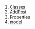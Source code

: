 

1. [Classes](views_after_auth_screens_add_post_page/views_after_auth_screens_add_post_page-library.html#classes)
2. [AddPost](views_after_auth_screens_add_post_page/AddPost-class.html)
3. [Properties](views_after_auth_screens_add_post_page/views_after_auth_screens_add_post_page-library.html#properties)
4. [model](views_after_auth_screens_add_post_page/model.html)
